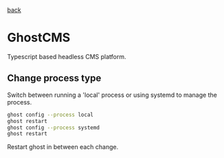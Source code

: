 [back](../README.md)
# GhostCMS

Typescript based headless CMS platform. 

## Change process type

Switch between running a 'local' process or using systemd to manage the process. 

```bash
ghost config --process local
ghost restart
ghost config --process systemd
ghost restart
```

Restart ghost in between each change. 